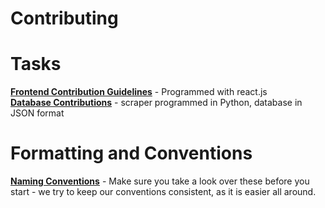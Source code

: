 # Contributing

# Tasks

[**Frontend Contribution Guidelines**][frontend] - Programmed with react.js<br>
[**Database Contributions**][db] - scraper programmed in Python, database in JSON format<br>

# Formatting and Conventions

[**Naming Conventions**][nameconventions] - Make sure you take a look over these before you start - we try to keep our conventions consistent, as it is easier all around.

[frontend]: https://github.com/lucasrpatten/repo-search/blob/master/docs/contributing/frontend-contributions.md
[db]: https://github.com/lucasrpatten/repo-search/blob/master/docs/contributing/database-contributions.md
[nameconventions]: https://github.com/lucasrpatten/repo-search/blob/master/docs/contributing/naming-conventions.md
